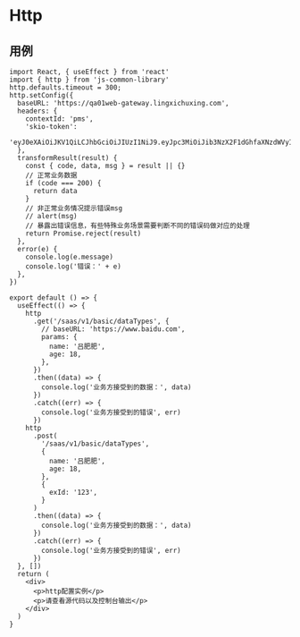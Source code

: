 # Http

## 用例

```jsx|pre
import React, { useEffect } from 'react'
import { http } from 'js-common-library'
http.defaults.timeout = 300;
http.setConfig({
  baseURL: 'https://qa01web-gateway.lingxichuxing.com',
  headers: {
    contextId: 'pms',
    'skio-token':
      'eyJ0eXAiOiJKV1QiLCJhbGciOiJIUzI1NiJ9.eyJpc3MiOiJib3NzX2F1dGhfaXNzdWVyIiwiY29udGV4dElkIjoicG1zIiwiZXhwIjoxNjM0MTM4ODQxLCJ1c2VySWQiOjY1fQ.upPeT0OknNQe2L1Hi136lHwSfgFtMSRwWQMhPKlY5',
  },
  transformResult(result) {
    const { code, data, msg } = result || {}
    // 正常业务数据
    if (code === 200) {
      return data
    }
    // 非正常业务情况提示错误msg
    // alert(msg)
    // 暴露出错误信息，有些特殊业务场景需要判断不同的错误码做对应的处理
    return Promise.reject(result)
  },
  error(e) {
    console.log(e.message)
    console.log('错误：' + e)
  },
})

export default () => {
  useEffect(() => {
    http
      .get('/saas/v1/basic/dataTypes', {
        // baseURL: 'https://www.baidu.com',
        params: {
          name: '吕肥肥',
          age: 18,
        },
      })
      .then((data) => {
        console.log('业务方接受到的数据：', data)
      })
      .catch((err) => {
        console.log('业务方接受到的错误', err)
      })
    http
      .post(
        '/saas/v1/basic/dataTypes',
        {
          name: '吕肥肥',
          age: 18,
        },
        {
          exId: '123',
        }
      )
      .then((data) => {
        console.log('业务方接受到的数据：', data)
      })
      .catch((err) => {
        console.log('业务方接受到的错误', err)
      })
  }, [])
  return (
    <div>
      <p>http配置实例</p>
      <p>请查看源代码以及控制台输出</p>
    </div>
  )
}
```

<!-- ```jsx
import axios from 'axios'
import React, { useEffect } from 'react'

export default () => {
  useEffect(() => {
    axios
      .get('https://qa01web-gateway.lingxichuxing.com/saas/v1/basic/dataTypes', {
        params: {
          name: '',
          age: 9,
        },
      })
      .then((data) => {
        console.log('业务方接受到的数据：', data.data)
        const result = data.data
        const { code, msg } = result
        if (code === 200) {
          return result.data
        }
        // alert(msg)
        return Promise.reject(result)
      })
      .catch((err) => {
        console.log('业务方接受到的错误', err)
      })
  }, [])
  return <div>http</div>
}
``` -->

<!-- ```jsx
import axios from 'axios'
import React, { useEffect } from 'react'

export default () => {
  useEffect(() => {
    function ajax() {
      return new Promise((resolve, reject) => {
        axios
        .get('https://qa01web-gateway.lingxichuxing.com/saas/v1/basic/dataTypes', {
          params: {
            name: '',
            age: 9,
          },
        })
        .then((data) => {
          console.log('数据1：', data.data)
          const result = data.data
          const { code, msg } = result
          if (code !== 200) {
            return resolve(result)
          }
          // alert(msg)
          return Promise.reject(result) // 这样会进入错误1 Promise.reject()方法返回一个带有拒绝原因的Promise对象。
          return reject(result) // 这样会进入业务代码的错误处理
        })
        .catch((err) => {
          console.log('错误1', err)
        })
      })
    }
    ajax().then((data) => {
      console.log('正确', data)
    }).catch((err) => {
      console.log('错误', err)
    })
  }, [])
  return <div>ajax</div>
}
``` -->

<!-- ```jsx
import axios from 'axios'
import React, { useEffect } from 'react'

export default () => {
  useEffect(() => {
    function ajax() {
      return new Promise((resolve, reject) => {
        resolve(1)
        console.log('我是resolve后面的吕肥肥')
        reject(2)
        console.log('我是reject后面')
      })
    }
    ajax().then((data) => {
      console.log('正确', data)
    }).catch((err) => {
      console.log('错误', err)
    })
  }, [])
  return <div>promise</div>
}
``` -->
